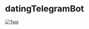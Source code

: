 # datingTelegramBot

[![Test](https://github.com/l0gark/datingTelegramBot/actions/workflows/test.yml/badge.svg?branch=master)](https://github.com/l0gark/datingTelegramBot/actions/workflows/test.yml)
